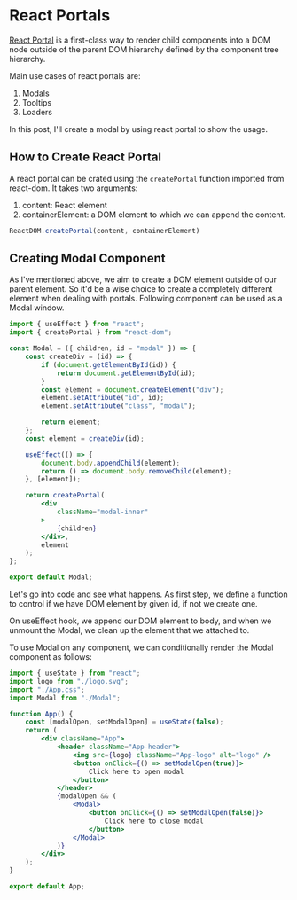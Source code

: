 # React Portals

[React Portal](https://blog.bitsrc.io/understanding-react-portals-ab79827732c7) is a first-class way to render child components into a DOM node outside of the parent DOM hierarchy defined by the component tree hierarchy. 

Main use cases of react portals are:

1.	Modals
2.	Tooltips
3.	Loaders

In this post, I'll create a modal by using react portal to show the usage.

## How to Create React Portal

A react portal can be crated using the `createPortal` function imported from react-dom. It takes two arguments:

1.	content: React element
2.	containerElement: a DOM element to which we can append the content.

```jsx
ReactDOM.createPortal(content, containerElement)
```

## Creating Modal Component

As I've mentioned above, we aim to create a DOM element outside of our parent element. So it'd be a wise choice to create a completely different element when dealing with portals. Following component can be used as a Modal window.

```jsx
import { useEffect } from "react";
import { createPortal } from "react-dom";

const Modal = ({ children, id = "modal" }) => {
    const createDiv = (id) => {
        if (document.getElementById(id)) {
            return document.getElementById(id);
        }
        const element = document.createElement("div");
        element.setAttribute("id", id);
        element.setAttribute("class", "modal");

        return element;
    };
    const element = createDiv(id);

    useEffect(() => {
        document.body.appendChild(element);
        return () => document.body.removeChild(element);
    }, [element]);

    return createPortal(
        <div
            className="modal-inner"
        >
            {children}
        </div>,
        element
    );
};

export default Modal;

```

Let's go into code and see what happens. As first step, we define a function to control if we have DOM element by given id, if not we create one.

On useEffect hook, we append our DOM element to body, and when we unmount the Modal, we clean up the element that we attached to.

To use Modal on any component, we can conditionally render the Modal component as follows:

```jsx
import { useState } from "react";
import logo from "./logo.svg";
import "./App.css";
import Modal from "./Modal";

function App() {
    const [modalOpen, setModalOpen] = useState(false);
    return (
        <div className="App">
            <header className="App-header">
                <img src={logo} className="App-logo" alt="logo" />
                <button onClick={() => setModalOpen(true)}>
                    Click here to open modal
                </button>
            </header>
            {modalOpen && (
                <Modal>
                    <button onClick={() => setModalOpen(false)}>
                        Click here to close modal
                    </button>
                </Modal>
            )}
        </div>
    );
}

export default App;

```